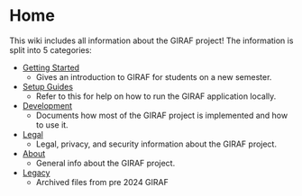 # Home

This wiki includes all information about the GIRAF project! The information is split
into 5 categories:
   
- [Getting Started](./Getting_Started/index.md)
    - Gives an introduction to GIRAF for students on a new semester.
- [Setup Guides](./Setup/Index.md)
    - Refer to this for help on how to run the GIRAF application locally.
- [Development](./Development/index.md)
    - Documents how most of the GIRAF project is implemented and how to use it.
- [Legal](Legal/index.md)
    - Legal, privacy, and security information about the GIRAF project.
- [About](./About/index.md)
    - General info about the GIRAF project.
- [Legacy](./Legacy/)
    - Archived files from pre 2024 GIRAF
